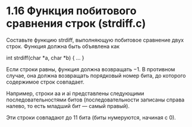 # 1.16 Функция побитового сравнения строк (strdiff.c)
Составьте функцию strdiff, выполняющую побитовое сравнение двух строк. Функция должна быть объявлена как

int strdiff(char *a, char *b)
{
        ...
}

Если строки равны, функция должна возвращать $-1$. В противном случае, она должна возвращать порядковый номер бита, до которого содержимое строк совпадает.

Например, строки aa и ai представлены следующими последовательностями битов (последовательности записаны справа налево, то есть младший бит — самый правый).
 
Эти строки совпадают до $11$ бита (биты нумеруются, начиная с $0$).
